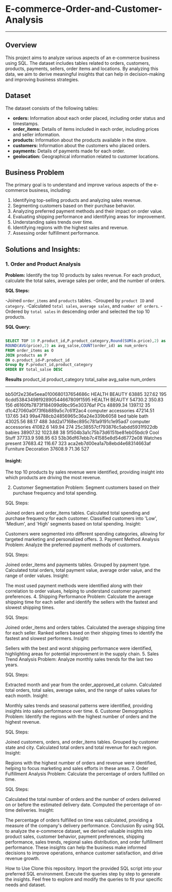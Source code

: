 # E-commerce-Order-and-Customer-Analysis
----------------------------------------------
## Overview
This project aims to analyze various aspects of an e-commerce business using SQL. The dataset includes tables related to orders, customers, products, payments, sellers, order items and locations. By analyzing this data, we aim to derive meaningful insights that can help in decision-making and improving business strategies.

## Dataset
The dataset consists of the following tables:

- **orders:** Information about each order placed, including order status and timestamps.
- **order_items:** Details of items included in each order, including prices and seller information.
- **products:** Information about the products available in the store.
- **customers:** Information about the customers who placed orders.
- **payments:** Details of payments made for each order.
- **geolocation:** Geographical information related to customer locations.

## Business Problem
The primary goal is to understand and improve various aspects of the e-commerce business, including:

1. Identifying top-selling products and analyzing sales revenue.
2. Segmenting customers based on their purchase behavior.
3. Analyzing preferred payment methods and their impact on order value.
4. Evaluating shipping performance and identifying areas for improvement.
5. Understanding sales trends over time.
6. Identifying regions with the highest sales and revenue.
7. Assessing order fulfillment performance.
   
## Solutions and Insights:
### 1. Order and Product Analysis
**Problem:** Identify the top 10 products by sales revenue. For each product, calculate the total sales, average sales per order, and the number of orders.

**SQL Steps:**

-Joined `order_items` and `products` tables.
-Grouped by `product ID` and `category`.
-Calculated `total sales`, `average sales`, and `number of orders`.
-Ordered by `total sales` in descending order and selected the top 10 products.

**SQL Query:**
```sql

SELECT TOP 10 P.product_id,P.product_category,Round(SUM(o.price),2) as total_salse,
ROUND(AVG(price),2) as avg_salse,COUNT(order_id) as num_orders
FROM order_items as O
JOIN products as P
ON o.product_id=P.product_id
Group By P.product_id,product_category
ORDER BY total_salse DESC
```
**Results**
product_id                                         product_category                                   total_salse            avg_salse              num_orders
-------------------------------------------------- -------------------------------------------------- ---------------------- ---------------------- -----------
bb50f2e236e5eea0100680137654686c                   HEALTH BEAUTY                                      63885                  327.62                 195
6cdd53843498f92890544667809f1595                   HEALTH BEAUTY                                      54730.2                350.83                 156
d6160fb7873f184099d9bc95e30376af                   PCs                                                48899.34               1397.12                35
d1c427060a0f73f6b889a5c7c61f2ac4                   computer accessories                               47214.51               137.65                 343
99a4788cb24856965c36a24e339b6058                   bed table bath                                     43025.56               88.17                  488
3dd2a17168ec895c781a9191c1e95ad7                   computer accessories                               41082.6                149.94                 274
25c38557cf793876c5abdd5931f922db                   babies                                             38907.32               1023.88                38
5f504b3a1c75b73d6151be81eb05bdc9                   Cool Stuff                                         37733.9                598.95                 63
53b36df67ebb7c41585e8d54d6772e08                   Watches present                                    37683.42               116.67                 323
aca2eb7d00ea1a7b8ebd4e68314663af                   Furniture Decoration                               37608.9                71.36                  527

#### Insight:
The top 10 products by sales revenue were identified, providing insight into which products are driving the most revenue.

2. Customer Segmentation
Problem: Segment customers based on their purchase frequency and total spending.

SQL Steps:

Joined orders and order_items tables.
Calculated total spending and purchase frequency for each customer.
Classified customers into 'Low', 'Medium', and 'High' segments based on total spending.
Insight:

Customers were segmented into different spending categories, allowing for targeted marketing and personalized offers.
3. Payment Method Analysis
Problem: Analyze the preferred payment methods of customers.

SQL Steps:

Joined order_items and payments tables.
Grouped by payment type.
Calculated total orders, total payment value, average order value, and the range of order values.
Insight:

The most used payment methods were identified along with their correlation to order values, helping to understand customer payment preferences.
4. Shipping Performance
Problem: Calculate the average shipping time for each seller and identify the sellers with the fastest and slowest shipping times.

SQL Steps:

Joined order_items and orders tables.
Calculated the average shipping time for each seller.
Ranked sellers based on their shipping times to identify the fastest and slowest performers.
Insight:

Sellers with the best and worst shipping performance were identified, highlighting areas for potential improvement in the supply chain.
5. Sales Trend Analysis
Problem: Analyze monthly sales trends for the last two years.

SQL Steps:

Extracted month and year from the order_approved_at column.
Calculated total orders, total sales, average sales, and the range of sales values for each month.
Insight:

Monthly sales trends and seasonal patterns were identified, providing insights into sales performance over time.
6. Customer Demographics
Problem: Identify the regions with the highest number of orders and the highest revenue.

SQL Steps:

Joined customers, orders, and order_items tables.
Grouped by customer state and city.
Calculated total orders and total revenue for each region.
Insight:

Regions with the highest number of orders and revenue were identified, helping to focus marketing and sales efforts in these areas.
7. Order Fulfillment Analysis
Problem: Calculate the percentage of orders fulfilled on time.

SQL Steps:

Calculated the total number of orders and the number of orders delivered on or before the estimated delivery date.
Computed the percentage of on-time deliveries.
Insight:

The percentage of orders fulfilled on time was calculated, providing a measure of the company's delivery performance.
Conclusion
By using SQL to analyze the e-commerce dataset, we derived valuable insights into product sales, customer behavior, payment preferences, shipping performance, sales trends, regional sales distribution, and order fulfillment performance. These insights can help the business make informed decisions to improve operations, enhance customer satisfaction, and drive revenue growth.

How to Use
Clone this repository.
Import the provided SQL script into your preferred SQL environment.
Execute the queries step by step to generate the insights.
Feel free to explore and modify the queries to fit your specific needs and dataset.
